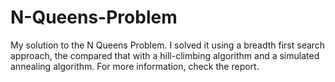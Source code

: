 # N-Queens-Problem
My solution to the N Queens Problem. I solved it using a breadth first search approach, the compared that with a hill-climbing algorithm and a simulated annealing algorithm.
For more information, check the report.
